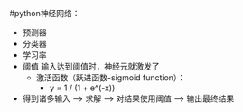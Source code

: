 #python神经网络：
- 预测器
- 分类器
- 学习率
- 阈值 输入达到阈值时，神经元就激发了
	- 激活函数（跃进函数-sigmoid function）：
		- y = 1 / (1 + e^(-x))
- 得到诸多输入 --> 求解 --> 对结果使用阈值 --> 输出最终结果